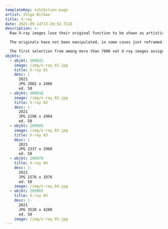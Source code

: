 ```yaml
---
templateKey: exhibition-page
artist: Iñigo Bilbao
title: X-ray
date: 2021-09-14T13:26:52.713Z
description: >-
  Raw X-ray images lose their original function to be shown as artistic pieces.

  The originals have not been manipulated, in some cases just reframed, entrusting all the work to the machine, time and chance.

  The first selection from among more than 7000 vet X-ray images assigned to the artist.
objkts:
  - objkt: 300031
    image: /img/x-ray_01.jpg
    title: X-ray 01
    desc: |
      2021
      JPG 2002 x 2406 
      ed. 50
  - objkt: 300018
    image: /img/x-ray_02.jpg
    title: X-ray 02
    desc: |-
      2021
      JPG 2298 x 2904
      ed. 50
  - objkt: 299989
    image: /img/x-ray_03.jpg
    title: X-ray 03
    desc: |
      2021
      JPG 2337 x 2960
      ed. 50
  - objkt: 299979
    title: X-ray 04
    desc: |-
      2021
      JPG 1576 x 1976
      ed. 50
    image: /img/x-ray_04.jpg
  - objkt: 299965
    title: X-ray 05
    desc: |-
      2021
      JPG 3520 x 4280
      ed. 50
    image: /img/x-ray_05.jpg
---
```

